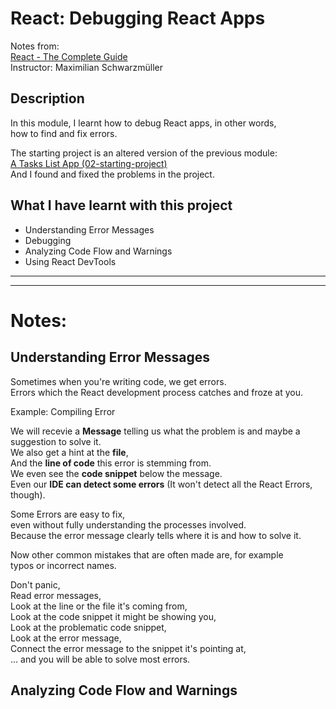# React: Debugging React Apps

Notes from:     
[React - The Complete Guide](https://www.udemy.com/course/react-the-complete-guide-incl-redux/)  
Instructor: Maximilian Schwarzmüller 

## Description

In this module, I learnt how to debug React apps, in other words,     
how to find and fix errors.

The starting project is an altered version of the previous module:     
[A Tasks List App (02-starting-project) ](https://github.com/ChristianVillalba/react_complete_guide/tree/main/02-starting-project)      
And I found and fixed the problems in the project.

## What I have learnt with this project
* Understanding Error Messages
* Debugging  
* Analyzing Code Flow and Warnings 
* Using React DevTools

---
---

# Notes:

## Understanding Error Messages

Sometimes when you're writing code, we get errors.       
Errors which the React development process catches and froze at you.

Example: Compiling Error

We will recevie a **Message** telling us what the problem is and maybe a suggestion to solve it.    
We also get a hint at the **file**,       
And the **line of code** this error is stemming from.    
We even see the **code snippet** below the message.       
Even our **IDE can detect some errors** (It won't detect all the React Errors, though).     

Some Errors are easy to fix,       
even without fully understanding the processes involved.      
Because the error message clearly tells where it is and how to solve it.      

Now other common mistakes that are often made are, for example       
typos or incorrect names.

Don't panic,       
Read error messages,         
Look at the line or the file it's coming from,          
Look at the code snippet it might be showing you,       
Look at the problematic code snippet,      
Look at the error message,      
Connect the error message to the snippet it's pointing at,      
... and you will be able to solve most errors.

## Analyzing Code Flow and Warnings 
